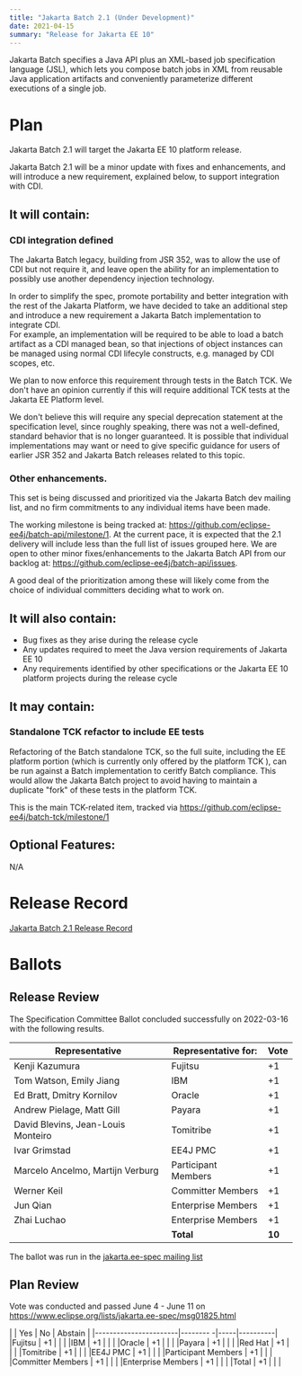 ```yaml
---
title: "Jakarta Batch 2.1 (Under Development)"
date: 2021-04-15
summary: "Release for Jakarta EE 10"
---
```


Jakarta Batch specifies a Java API plus an XML-based job specification language (JSL), which lets you compose batch jobs in XML from reusable Java application artifacts and conveniently parameterize different executions of a single job.

# Plan
Jakarta Batch 2.1 will target the Jakarta EE 10 platform release.

Jakarta Batch 2.1 will be a minor update with fixes and enhancements, and will introduce a new requirement, explained below, to support integration with CDI.

## It will contain:

### CDI integration defined

The Jakarta Batch legacy, building from JSR 352, was to allow the use of CDI but not require it, and leave open the ability for an implementation to possibly use another dependency injection technology.

In order to simplify the spec, promote portability and better integration with the rest of the Jakarta Platform, we have decided to take an additional step and introduce a new requirement a Jakarta Batch implementation to integrate CDI.  
For example, an implementation will be required to be able to load a batch artifact as a CDI managed bean, so that injections of object instances can be managed using normal CDI lifecyle constructs, e.g. managed by CDI scopes, etc.

We plan to now enforce this requirement through tests in the Batch TCK.  We don't have an opinion currently if this will require additional TCK tests at the Jakarta EE Platform level.

We don't believe this will require any special deprecation statement at the specification level, since roughly speaking, there was not a well-defined, standard behavior that is no longer guaranteed.   It is possible that individual implementations may want or need to give specific guidance for users of earlier JSR 352 and Jakarta Batch releases related to this topic.

### Other enhancements.  

This set is being discussed and prioritized via the Jakarta Batch dev mailing list, and no firm commitments to any individual items have been made.

The working milestone is being tracked at: https://github.com/eclipse-ee4j/batch-api/milestone/1.  At the current pace, it is expected that the 2.1 delivery will include less than the full list of issues grouped here.
We are open to other minor fixes/enhancements to the Jakarta Batch API from our backlog at: https://github.com/eclipse-ee4j/batch-api/issues.

A good deal of the prioritization among these will likely come from the choice of individual committers deciding what to work on.

## It will also contain:

* Bug fixes as they arise during the release cycle
* Any updates required to meet the Java version requirements of Jakarta EE 10
* Any requirements identified by other specifications or the Jakarta EE 10 platform projects during the release cycle

## It may contain: 

### Standalone TCK refactor to include EE tests

Refactoring of the Batch standalone TCK, so the full suite, including the EE platform portion (which is currently only offered by the platform TCK ), can be run against a Batch implementation to ceritfy Batch compliance.  This would allow the Jakarta Batch project to avoid having to maintain a duplicate "fork" of these tests in the platform TCK.

This is the main TCK-related item, tracked via https://github.com/eclipse-ee4j/batch-tck/milestone/1


## Optional Features:

N/A


# Release Record

[Jakarta Batch 2.1 Release Record](https://projects.eclipse.org/projects/ee4j.batch/releases/2.1.0)


# Ballots

## Release Review

The Specification Committee Ballot concluded successfully on 2022-03-16 with the following results.

| Representative                                 | Representative for: | Vote   |
|------------------------------------------------|---------------------|--------|
| Kenji Kazumura                                 | Fujitsu             |    +1  |
| Tom Watson, Emily Jiang                        | IBM                 |    +1  |
| Ed Bratt, Dmitry Kornilov                      | Oracle              |    +1  |
| Andrew Pielage, Matt Gill                      | Payara              |    +1  |
| David Blevins, Jean-Louis Monteiro             | Tomitribe           |    +1  |
| Ivar Grimstad                                  | EE4J PMC            |    +1  |
| Marcelo Ancelmo, Martijn Verburg               | Participant Members |    +1  |
| Werner Keil                                    | Committer Members   |    +1  |
| Jun Qian                                       | Enterprise Members  |    +1  |
| Zhai Luchao                                    | Enterprise Members  |    +1  |
|                                                | **Total**           | **10** |

The ballot was run in the [jakarta.ee-spec mailing list](https://www.eclipse.org/lists/jakarta.ee-spec/msg02259.html)

## Plan Review

Vote was conducted and passed June 4 - June 11 on https://www.eclipse.org/lists/jakarta.ee-spec/msg01825.html

|                       |  Yes      | No  | Abstain  |
|-----------------------|--------  -|-----|----------|
|Fujitsu                |  +1       |     |          |
|IBM                    |  +1       |     |          |
|Oracle                 |  +1       |     |          |
|Payara                 |  +1       |     |          |
|Red Hat                |  +1       |     |          |
|Tomitribe              |  +1       |     |          |
|EE4J PMC               |  +1       |     |          |
|Participant Members    |  +1       |     |          |
|Committer Members      |  +1       |     |          |
|Enterprise Members     |  +1       |     |          |
|Total                  |  +1       |     |          |
